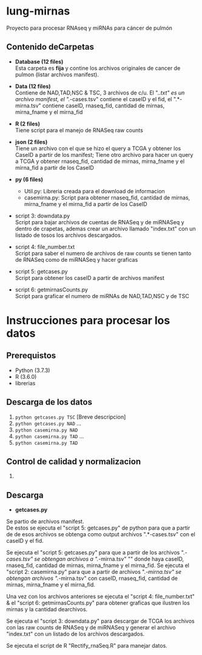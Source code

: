 # lung-mirnas
Proyecto para procesar RNAseq y miRNAs para cáncer de pulmón

## Contenido deCarpetas

- **Database (12 files)**    
   Esta carpeta es **fija** y contine los archivos originales de cancer de pulmon 
   (listar archivos manifest).

- **Data (12 files)**  
   Contiene de NAD,TAD,NSC & TSC, 3 archivos de c/u. El ".*.txt" es un archivo manifest, el ".*-cases.tsv" contiene el caseID y el fid, el ".*-mirna.tsv" contiene caseID, rnaseq_fid, cantidad de mirnas, mirna_fname y el mirna_fid

- **R (2 files)**  
   Tiene script para el manejo de RNASeq raw counts

- **json (2 files)**  
   Tiene un archivo con el que se hizo el query a TCGA y obtener los CaseID a partir de los manifest;  Tiene otro archivo para hacer un query a TCGA y obtener rnaseq_fid, cantidad de mirnas, mirna_fname y el mirna_fid a partir de los CaseID

- **py (6 files)**  
   - Util.py: Libreria creada para el download de informacion
   - casemirna.py: Script para obtener rnaseq_fid, cantidad de mirnas, mirna_fname y el mirna_fid a partir de los CaseID
- script 3: downdata.py   
   Script para bajar archivos de cuentas de RNASeq y de miRNASeq y dentro de crapetas, ademas crear un archivo llamado "index.txt" con un listado de tosos los archivos descargados.   
- script 4: file_number.txt   
   Script para saber el numero de archivos de raw counts se tienen tanto de RNASeq como de miRNASeq y hacer graficas
- script 5: getcases.py   
   Script para obtener los caseID a partir de archivos manifest   
- script 6: getmirnasCounts.py   
   Script para graficar el numero de miRNAs de NAD,TAD,NSC y de TSC

# Instrucciones para procesar los datos

## Prerequistos
 - Python (3.7.3)
 - R (3.6.0)
 - librerias

## Descarga de los datos
   1. `python getcases.py TSC` [Breve descripcion]
   2. `python getcases.py NAD`
   ...
   3. `python casemirna.py NAD`
   4. `python casemirna.py TAD`
   ...
   4. `python casemirna.py TAD`

## Control de calidad y normalizacion
   1. 

## Descarga
 
 - __getcases.py__
 
 
Se partio de archivos manifest.   
De estos se ejecuta el "script 5: getcases.py" de python para que a partir de de esos archivos se obtenga como output archivos ".*-cases.tsv" con el caseID y el fid.

Se ejecuta el "script 5: getcases.py" para que a partir de los archivos ".*-cases.tsv" se obtengan archivos a ".*-mirna.tsv" "" donde haya caseID, rnaseq_fid, cantidad de mirnas, mirna_fname y el mirna_fid.
Se ejecuta el "script 2: casemirna.py" para que a partir de archivos ".*-mirna.tsv" se obtengan archivos ".*-mirna.tsv" con caseID, rnaseq_fid, cantidad de mirnas, mirna_fname y el mirna_fid. 

Una vez con los archivos anteriores se ejecuta el "script 4: file_number.txt" & el "script 6: getmirnasCounts.py" para obtener graficas que ilustren los mirnas y la cantidad dearchivos.

Se ejecuta el "script 3: downdata.py" para descargar de TCGA los archivos con las raw counts de RNASeq y de miRNASeq y generar el archivo "index.txt" con un listado de los archivos descargados.

Se ejecuta el script de R "Rectify_rnaSeq.R" para manejar datos.

